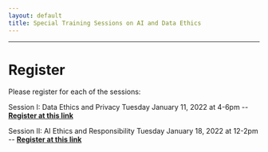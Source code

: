 ```yaml
---
layout: default
title: Special Training Sessions on AI and Data Ethics
---
```

---


# Register

Please register for each of the sessions:

Session I: Data Ethics and Privacy
Tuesday January 11, 2022 at 4-6pm -- 
**[Register at this link](https://usc.zoom.us/webinar/register/WN_qn4BH2ipSTGU04ncOKDlcg)**

Session II: AI Ethics and Responsibility
Tuesday January 18, 2022 at 12-2pm -- 
**[Register at this link](https://usc.zoom.us/webinar/register/WN_Hcoj8JwMQ5yZ8AwWi0i_9A)**

